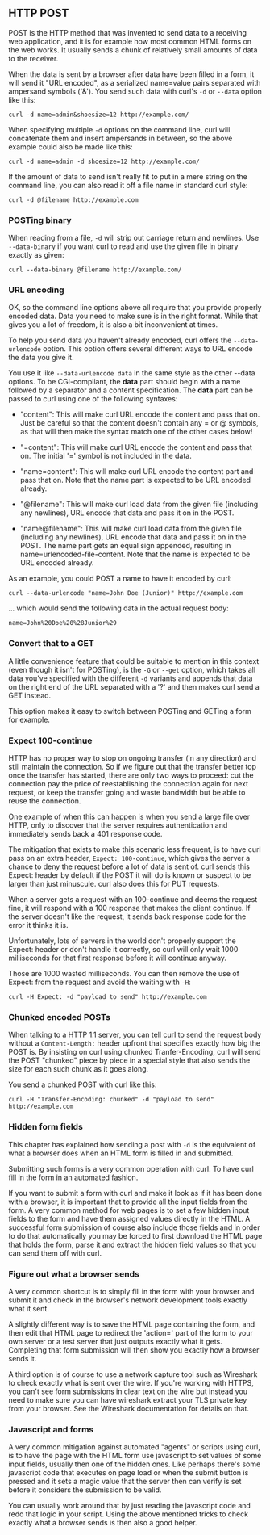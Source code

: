 ## HTTP POST

POST is the HTTP method that was invented to send data to a receiving web
application, and it is for example how most common HTML forms on the web
works. It usually sends a chunk of relatively small amounts of data to the
receiver.

When the data is sent by a browser after data have been filled in a form, it
will send it "URL encoded", as a serialized name=value pairs separated with
ampersand symbols ('&'). You send such data with curl's `-d` or `--data`
option like this:

    curl -d name=admin&shoesize=12 http://example.com/

When specifying multiple `-d` options on the command line, curl will
concatenate them and insert ampersands in between, so the above example could
also be made like this:

    curl -d name=admin -d shoesize=12 http://example.com/

If the amount of data to send isn't really fit to put in a mere string on the
command line, you can also read it off a file name in standard curl style:

    curl -d @filename http://example.com

### POSTing binary

When reading from a file, `-d` will strip out carriage return and
newlines. Use `--data-binary` if you want curl to read and use the given file
in binary exactly as given:

    curl --data-binary @filename http://example.com/

### URL encoding

OK, so the command line options above all require that you provide properly
encoded data. Data you need to make sure is in the right format. While that
gives you a lot of freedom, it is also a bit inconvenient at times.

To help you send data you haven't already encoded, curl offers the
`--data-urlencode` option. This option offers several different ways to URL
encode the data you give it.

You use it like `--data-urlencode data` in the same style as the other --data
options. To be CGI-compliant, the **data** part should begin with a name
followed by a separator and a content specification. The **data** part can be
passed to curl using one of the following syntaxes:

 - "content": This will make curl URL encode the content and pass that
   on. Just be careful so that the content doesn't contain any = or @ symbols,
   as that will then make the syntax match one of the other cases below!

 - "=content": This will make curl URL encode the content and pass that
   on. The initial '=' symbol is not included in the data.

 - "name=content": This will make curl URL encode the content part and pass
   that on. Note that the name part is expected to be URL encoded already.

 - "@filename": This will make curl load data from the given file (including
   any newlines), URL encode that data and pass it on in the POST.

 - "name@filename": This will make curl load data from the given file
   (including any newlines), URL encode that data and pass it on in the POST.
   The name part gets an equal sign appended, resulting in
   name=urlencoded-file-content. Note that the name is expected to be URL
   encoded already.

As an example, you could POST a name to have it encoded by curl:

    curl --data-urlencode "name=John Doe (Junior)" http://example.com

... which would send the following data in the actual request body:

    name=John%20Doe%20%28Junior%29

### Convert that to a GET

A little convenience feature that could be suitable to mention in this context
(even though it isn't for POSTing), is the `-G` or `--get` option, which takes
all data you've specified with the different `-d` variants and appends that
data on the right end of the URL separated with a '?' and then makes curl send
a GET instead.

This option makes it easy to switch between POSTing and GETing a form for
example.

### Expect 100-continue

HTTP has no proper way to stop on ongoing transfer (in any direction) and
still maintain the connection. So if we figure out that the transfer better
top once the transfer has started, there are only two ways to proceed: cut the
connection pay the price of reestablishing the connection again for next
request, or keep the transfer going and waste bandwidth but be able to reuse
the connection.

One example of when this can happen is when you send a large file over HTTP,
only to discover that the server requires authentication and immediately sends
back a 401 response code.

The mitigation that exists to make this scenario less frequent, is to have
curl pass on an extra header, `Expect: 100-continue`, which gives the server a
chance to deny the request before a lot of data is sent of. curl sends this
Expect: header by default if the POST it will do is known or suspect to be
larger than just minuscule. curl also does this for PUT requests.

When a server gets a request with an 100-continue and deems the request fine,
it will respond with a 100 response that makes the client continue. If the
server doesn't like the request, it sends back response code for the error it
thinks it is.

Unfortunately, lots of servers in the world don't properly support the Expect:
header or don't handle it correctly, so curl will only wait 1000 milliseconds
for that first response before it will continue anyway.

Those are 1000 wasted milliseconds. You can then remove the use of Expect:
from the request and avoid the waiting with `-H`:

    curl -H Expect: -d "payload to send" http://example.com

### Chunked encoded POSTs

When talking to a HTTP 1.1 server, you can tell curl to send the request body
without a `Content-Length:` header upfront that specifies exactly how big the
POST is. By insisting on curl using chunked Tranfer-Encoding, curl will send
the POST "chunked" piece by piece in a special style that also sends the size
for each such chunk as it goes along.

You send a chunked POST with curl like this:

    curl -H "Transfer-Encoding: chunked" -d "payload to send" http://example.com

### Hidden form fields

This chapter has explained how sending a post with `-d` is the equivalent of
what a browser does when an HTML form is filled in and submitted.

Submitting such forms is a very common operation with curl. To have curl fill
in the form in an automated fashion.

If you want to submit a form with curl and make it look as if it has been done
with a browser, it is important that to provide all the input fields from the
form. A very common method for web pages is to set a few hidden input fields
to the form and have them assigned values directly in the HTML. A successful
form submission of course also include those fields and in order to do that
automatically you may be forced to first download the HTML page that holds the
form, parse it and extract the hidden field values so that you can send them
off with curl.

### Figure out what a browser sends

A very common shortcut is to simply fill in the form with your browser and
submit it and check in the browser's network development tools exactly what it
sent.

A slightly different way is to save the HTML page containing the form, and
then edit that HTML page to redirect the 'action=' part of the form to your
own server or a test server that just outputs exactly what it gets. Completing
that form submission will then show you exactly how a browser sends it.

A third option is of course to use a network capture tool such as Wireshark to
check exactly what is sent over the wire. If you're working with HTTPS, you
can't see form submissions in clear text on the wire but instead you need to
make sure you can have wireshark extract your TLS private key from your
browser. See the Wireshark documentation for details on that.

### Javascript and forms

A very common mitigation against automated "agents" or scripts using curl, is
to have the page with the HTML form use javascript to set values of some input
fields, usually then one of the hidden ones. Like perhaps there's some
javascript code that executes on page load or when the submit button is
pressed and it sets a magic value that the server then can verify is set
before it considers the submission to be valid.

You can usually work around that by just reading the javascript code and redo
that logic in your script. Using the above mentioned tricks to check exactly
what a browser sends is then also a good helper.
